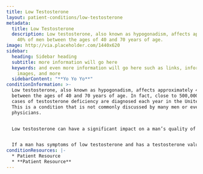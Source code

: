 ```yaml
---
title: Low Testosterone
layout: patient-conditions/low-testosterone
metadata:
  title: Low Testosterone
  description: Low testosterone, also known as hypogonadism, affects approximately
    40% of men between the ages of 40 and 70 years of age.
image: http://via.placeholder.com/1440x620
sidebar:
  heading: Sidebar heading
  subtitle: more information will go here
  keywords: and even more information will go here such as links, information,
    images, and more
  sidebarContent: "**Yo Yo Yo**"
conditionInformation: >-
  Low testosterone, also known as hypogonadism, affects approximately 40% of men
  between the ages of 40 and 70 years of age. In fact, close to 500,000 new
  cases of testosterone deficiency are diagnosed each year in the United States.
  This is a condition that is not commonly discussed by many men or even by
  physicians.


  Low testosterone can have a significant impact on a man’s quality of life. For example, testosterone deficiency has been associated with decreased sex drive (libido), depression, decreased muscle mass, fatigue, increased fat deposition, decreased concentrating ability and erectile dysfunction. Replacing a man’s testosterone can help improve some and sometimes many of these symptoms.


  If a man has symptoms of low testosterone and has a testosterone value less than 300ng/dl, he should consider starting testosterone replacement therapy. The most common way to replace testosterone is with the daily application of testosterone gel, which is applied to the shoulders, upper arms, and abdomen. Other types of testosterone replacement include testosterone injections, oral pills, patches or testosterone pellets placed under the skin. It is important that a man on testosterone replacement therapy has his blood levels monitored regularly and undergoes some annual evaluation by his primary care physician or urologist.
conditionResources: |-
  * Patient Resource
  * **Patient Resource**
---
```


